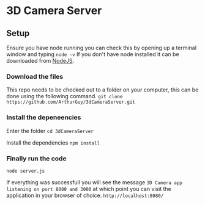 # 3D Camera Server

## Setup
Ensure you have node running you can check this by opening up a terminal window and typing `node -v`
If you don't have node installed it can be downloaded from [NodeJS](https://nodejs.org/).

### Download the files
This repo needs to be checked out to a folder on your computer, this can be done using the following command.
`git clone https://github.com/ArthurGuy/3dCameraServer.git`

### Install the depeneencies

Enter the folder
`cd 3dCameraServer`

Install the dependencies
`npm install`

### Finally run the code
`node server.js`

If everything was successfull you will see the message `3D Camera app listening on port 8080 and 3000` at which point you can visit the application in your browser of choice.
`http://localhost:8080/`
